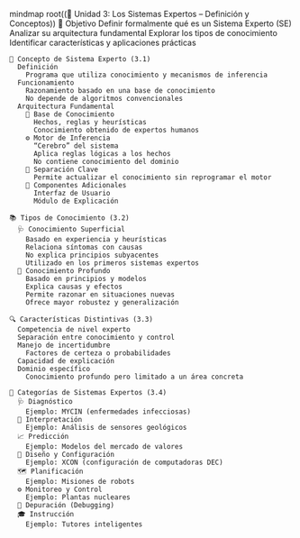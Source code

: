 mindmap
  root((🧩 Unidad 3: Los Sistemas Expertos – Definición y Conceptos))
    🎯 Objetivo
      Definir formalmente qué es un Sistema Experto (SE)
      Analizar su arquitectura fundamental
      Explorar los tipos de conocimiento
      Identificar características y aplicaciones prácticas

    🤖 Concepto de Sistema Experto (3.1)
      Definición
        Programa que utiliza conocimiento y mecanismos de inferencia
      Funcionamiento
        Razonamiento basado en una base de conocimiento
        No depende de algoritmos convencionales
      Arquitectura Fundamental
        🧠 Base de Conocimiento
          Hechos, reglas y heurísticas
          Conocimiento obtenido de expertos humanos
        ⚙️ Motor de Inferencia
          “Cerebro” del sistema
          Aplica reglas lógicas a los hechos
          No contiene conocimiento del dominio
        🔄 Separación Clave
          Permite actualizar el conocimiento sin reprogramar el motor
        🧭 Componentes Adicionales
          Interfaz de Usuario
          Módulo de Explicación

    📚 Tipos de Conocimiento (3.2)
      🩺 Conocimiento Superficial
        Basado en experiencia y heurísticas
        Relaciona síntomas con causas
        No explica principios subyacentes
        Utilizado en los primeros sistemas expertos
      🧩 Conocimiento Profundo
        Basado en principios y modelos
        Explica causas y efectos
        Permite razonar en situaciones nuevas
        Ofrece mayor robustez y generalización

    🔍 Características Distintivas (3.3)
      Competencia de nivel experto
      Separación entre conocimiento y control
      Manejo de incertidumbre
        Factores de certeza o probabilidades
      Capacidad de explicación
      Dominio específico
        Conocimiento profundo pero limitado a un área concreta

    🧱 Categorías de Sistemas Expertos (3.4)
      🩺 Diagnóstico
        Ejemplo: MYCIN (enfermedades infecciosas)
      🔎 Interpretación
        Ejemplo: Análisis de sensores geológicos
      📈 Predicción
        Ejemplo: Modelos del mercado de valores
      🧰 Diseño y Configuración
        Ejemplo: XCON (configuración de computadoras DEC)
      🗺️ Planificación
        Ejemplo: Misiones de robots
      ⚙️ Monitoreo y Control
        Ejemplo: Plantas nucleares
      🧩 Depuración (Debugging)
      🎓 Instrucción
        Ejemplo: Tutores inteligentes
